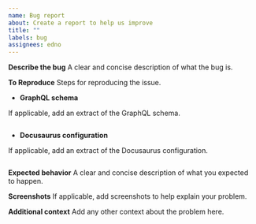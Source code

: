 ```yaml
---
name: Bug report
about: Create a report to help us improve
title: ""
labels: bug
assignees: edno
---
```


**Describe the bug**
A clear and concise description of what the bug is.

**To Reproduce**
Steps for reproducing the issue.

- **GraphQL schema**

If applicable, add an extract of the GraphQL schema.

```graphql

```

- **Docusaurus configuration**

If applicable, add an extract of the Docusaurus configuration.

```js

```

**Expected behavior**
A clear and concise description of what you expected to happen.

**Screenshots**
If applicable, add screenshots to help explain your problem.

**Additional context**
Add any other context about the problem here.
